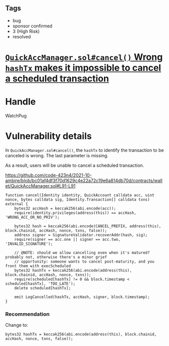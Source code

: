 ## Tags

- bug
- sponsor confirmed
- 3 (High Risk)
- resolved

# [`QuickAccManager.sol#cancel()` Wrong `hashTx` makes it impossible to cancel a scheduled transaction](https://github.com/code-423n4/2021-10-ambire-findings/issues/1) 

# Handle

WatchPug


# Vulnerability details

In `QuickAccManager.sol#cancel()`, the `hashTx` to identify the transaction to be canceled is wrong. The last parameter is missing.

As a result, users will be unable to cancel a scheduled transaction.

https://github.com/code-423n4/2021-10-ambire/blob/bc01af4df3f70d1629c4e22a72c19e6a814db70d/contracts/wallet/QuickAccManager.sol#L91-L91

```solidity=81{91}
function cancel(Identity identity, QuickAccount calldata acc, uint nonce, bytes calldata sig, Identity.Transaction[] calldata txns) external {
    bytes32 accHash = keccak256(abi.encode(acc));
    require(identity.privileges(address(this)) == accHash, 'WRONG_ACC_OR_NO_PRIV');

    bytes32 hash = keccak256(abi.encode(CANCEL_PREFIX, address(this), block.chainid, accHash, nonce, txns, false));
    address signer = SignatureValidator.recoverAddr(hash, sig);
    require(signer == acc.one || signer == acc.two, 'INVALID_SIGNATURE');

    // @NOTE: should we allow cancelling even when it's matured? probably not, otherwise there's a minor grief
    // opportunity: someone wants to cancel post-maturity, and you front them with execScheduled
    bytes32 hashTx = keccak256(abi.encode(address(this), block.chainid, accHash, nonce, txns));
    require(scheduled[hashTx] != 0 && block.timestamp < scheduled[hashTx], 'TOO_LATE');
    delete scheduled[hashTx];

    emit LogCancelled(hashTx, accHash, signer, block.timestamp);
}
```

### Recommendation

Change to:

```solidity
bytes32 hashTx = keccak256(abi.encode(address(this), block.chainid, accHash, nonce, txns, false));
```


